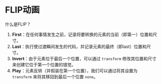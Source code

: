 # FLIP动画

什么是FLIP？

1. **First**：在任何事情发生之前，记录将要转换的元素的当前（即第一）位置和尺寸。
2. **Last**：执行使过渡瞬间发生的代码，并记录元素的最终（即last）位置和尺寸。
3. **Invert**：由于元素位于最后一个位置，可以通过 `transform` 修改其位置和尺寸来创建它位于第一个位置的错觉。
4. **Play**：元素反转（并假装在第一个位置），我们可以通过将其设置为 `transform` 来将其移回到最后一个位置 `none`。